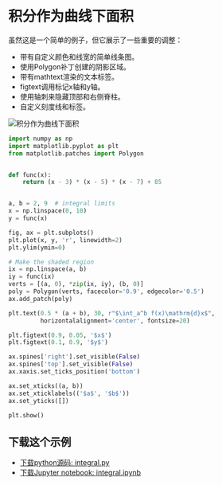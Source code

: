 # 积分作为曲线下面积

虽然这是一个简单的例子，但它展示了一些重要的调整：

- 带有自定义颜色和线宽的简单线条图。
- 使用Polygon补丁创建的阴影区域。
- 带有mathtext渲染的文本标签。
-  figtext调用标记x轴和y轴。
- 使用轴刺来隐藏顶部和右侧脊柱。
- 自定义刻度线和标签。

![积分作为曲线下面积](https://matplotlib.org/_images/sphx_glr_integral_001.png)

```python
import numpy as np
import matplotlib.pyplot as plt
from matplotlib.patches import Polygon


def func(x):
    return (x - 3) * (x - 5) * (x - 7) + 85


a, b = 2, 9  # integral limits
x = np.linspace(0, 10)
y = func(x)

fig, ax = plt.subplots()
plt.plot(x, y, 'r', linewidth=2)
plt.ylim(ymin=0)

# Make the shaded region
ix = np.linspace(a, b)
iy = func(ix)
verts = [(a, 0), *zip(ix, iy), (b, 0)]
poly = Polygon(verts, facecolor='0.9', edgecolor='0.5')
ax.add_patch(poly)

plt.text(0.5 * (a + b), 30, r"$\int_a^b f(x)\mathrm{d}x$",
         horizontalalignment='center', fontsize=20)

plt.figtext(0.9, 0.05, '$x$')
plt.figtext(0.1, 0.9, '$y$')

ax.spines['right'].set_visible(False)
ax.spines['top'].set_visible(False)
ax.xaxis.set_ticks_position('bottom')

ax.set_xticks((a, b))
ax.set_xticklabels(('$a$', '$b$'))
ax.set_yticks([])

plt.show()
```

## 下载这个示例
            
- [下载python源码: integral.py](https://matplotlib.org/_downloads/integral.py)
- [下载Jupyter notebook: integral.ipynb](https://matplotlib.org/_downloads/integral.ipynb)